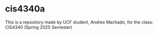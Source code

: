 # cis4340a
This is a repository made by UCF student, Andres Machado, for the class: CIS4340 (Spring 2025 Semester)
